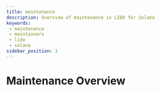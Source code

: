 ```yaml
---
title: maintenance
description: Overview of maintenance in LIDO for Solana
keywords:
 - maintenance
 - maintainers
 - lido
 - solana
sidebar_position: 1
---
```


# Maintenance Overview

